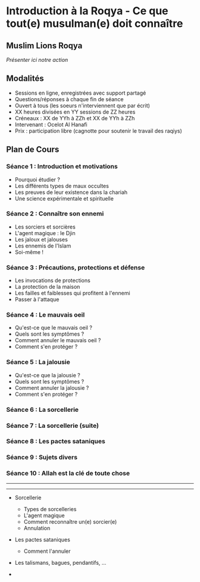 # Introduction à la Roqya - Ce que tout(e) musulman(e) doit connaître

## Muslim Lions Roqya
_Présenter ici notre action_

## Modalités
+ Sessions en ligne, enregistrées avec support partagé
+ Questions/réponses à chaque fin de séance
+ Ouvert à tous (les soeurs n'interviennent que par écrit)
+ XX heures divisées en YY sessions de ZZ heures
+ Créneaux : XX de YYh à ZZh et XX de YYh à ZZh
+ Intervenant : Ocelot Al Hanafi
+ Prix : participation libre (cagnotte pour soutenir le travail des raqiys)


## Plan de Cours

### Séance 1 : Introduction et motivations
+ Pourquoi étudier ?
+ Les différents types de maux occultes
+ Les preuves de leur existence dans la chariah
+ Une science expérimentale et spirituelle

### Séance 2 : Connaître son ennemi
+ Les sorciers et sorcières 
+ L'agent magique : le Djin
+ Les jaloux et jalouses
+ Les ennemis de l'Islam
+ Soi-même !

### Séance 3 : Précautions, protections et défense
+ Les invocations de protections
+ La protection de la maison
+ Les failles et faiblesses qui profitent à l'ennemi
+ Passer à l'attaque

### Séance 4 : Le mauvais oeil
+ Qu'est-ce que le mauvais oeil ?
+ Quels sont les symptômes ?
+ Comment annuler le mauvais oeil ?
+ Comment s'en protéger ?

### Séance 5 : La jalousie
+ Qu'est-ce que la jalousie ?
+ Quels sont les symptômes ?
+ Comment annuler la jalousie ?
+ Comment s'en protéger ?

### Séance 6 : La sorcellerie


### Séance 7 : La sorcellerie (suite)



### Séance 8 : Les pactes sataniques


### Séance 9 : Sujets divers


### Séance 10 : Allah est la clé de toute chose



--------------------------------------------
--------------------------------------------

+ Sorcellerie
    - Types de sorcelleries
    - L'agent magique
    - Comment reconnaître un(e) sorcier(e)
    - Annulation
 
+ Les pactes sataniques
    - Comment l'annuler

+ Les talismans, bagues, pendantifs, ...

+ 
